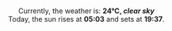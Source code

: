 <p  align="center"><br/>Currently, the weather is: <b> 24°C, <i>clear sky</i></b></br>Today, the sun rises at <b>05:03</b> and sets at <b>19:37</b>.</p>